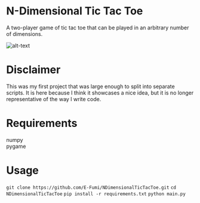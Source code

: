 # N-Dimensional Tic Tac Toe
A two-player game of tic tac toe that can be played in an arbitrary number of dimensions.

![alt-text](https://i.im.ge/2021/11/07/oEpLuW.gif)

# Disclaimer

This was my first project that was large enough to split into separate scripts.
It is here because I think it showcases a nice idea, but it is no longer representative of the way I write code.

# Requirements

numpy<br/>
pygame

# Usage

`git clone https://github.com/E-Fumi/NDimensionalTicTacToe.git`
`cd NDimensionalTicTacToe`
`pip install -r requirements.txt`
`python main.py`
